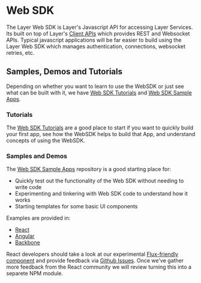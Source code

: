 # Web SDK

The Layer Web SDK is Layer's Javascript API for accessing Layer Services.  Its built on top of Layer's [Client APIs](/docs/client) which provides REST and Websocket APIs.  Typical javascript applications will be far easier to build using the Layer Web SDK which manages authentication, connections, websocket retries, etc.


## Samples, Demos and Tutorials

Depending on whether you want to learn to use the WebSDK or just see what can be built with it, we have [Web SDK Tutorials](https://developer.layer.com/docs/websdk/tutorials) and [Web SDK Sample Apps](https://github.com/layerhq/layer-js-sampleapps).

### Tutorials

The [Web SDK Tutorials](https://developer.layer.com/docs/websdk/tutorials) are a good place to start if you want to quickly build your first app, see how the WebSDK helps to build that App, and understand concepts of using the WebSDK.

### Samples and Demos

The [Web SDK Sample Apps](https://github.com/layerhq/layer-js-sampleapps) repository is a good starting place for:

* Quickly test out the functionality of the Web SDK without needing to write code
* Experimenting and tinkering with Web SDK code to understand how it works
* Starting templates for some basic UI components

Examples are provided in:

* [React](https://github.com/layerhq/layer-js-sampleapps/blob/master/react)
* [Angular](https://github.com/layerhq/layer-js-sampleapps/blob/master/angular)
* [Backbone](https://github.com/layerhq/layer-js-sampleapps/blob/master/backbone)

React developers should take a look at our experimental [Flux-friendly component](https://github.com/layerhq/layer-js-sampleapps/tree/master/react/layer-react) and provide feedback via [Github Issues](https://github.com/layerhq/layer-js-sampleapps/issues).  Once we've gather more feedback from the React community we will review turning this into a separete NPM module.
